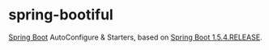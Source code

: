 # spring-bootiful
[Spring Boot](https://github.com/spring-projects/spring-boot) AutoConfigure &amp; Starters, 
based on [Spring Boot 1.5.4.RELEASE](http://projects.spring.io/spring-boot/).
